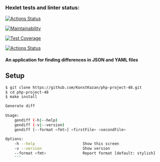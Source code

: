### Hexlet tests and linter status:
[![Actions Status](https://github.com/KonstKazan/php-project-48/actions/workflows/hexlet-check.yml/badge.svg)](https://github.com/KonstKazan/php-project-48/actions)

[![Maintainability](https://api.codeclimate.com/v1/badges/50337f120b64478dc4a0/maintainability)](https://codeclimate.com/github/KonstKazan/php-project-48/maintainability)

[![Test Coverage](https://api.codeclimate.com/v1/badges/50337f120b64478dc4a0/test_coverage)](https://codeclimate.com/github/KonstKazan/php-project-48/test_coverage)

[![Actions Status](https://github.com/KonstKazan/php-project-48/actions/workflows/workflow.yml/badge.svg)](https://github.com/KonstKazan/php-project-48/actions)


#### An application for finding differences in JSON and YAML files


## Setup
```sh
$ git clone https://github.com/KonstKazan/php-project-48.git
$ cd php-project-48
$ make install
```
```sh
Generate diff
 
Usage:
    gendiff (-h|--help)
    gendiff (-v|--version)
    gendiff [--format <fmt>] <firstFile> <secondFile>
 
Options:
    -h --help                     Show this screen
    -v --version                  Show version
    --format <fmt>                Report format [default: stylish]
    ```
